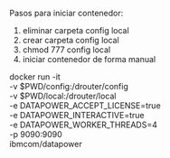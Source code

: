 Pasos para iniciar contenedor:
 1. eliminar carpeta config local
 2. crear carpeta config local
 3. chmod 777 config local
 4. iniciar contenedor de forma manual

docker run -it \
  -v $PWD/config:/drouter/config \
  -v $PWD/local:/drouter/local \
  -e DATAPOWER_ACCEPT_LICENSE=true \
  -e DATAPOWER_INTERACTIVE=true \
  -e DATAPOWER_WORKER_THREADS=4 \
  -p 9090:9090 \
  ibmcom/datapower




